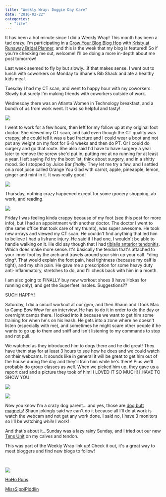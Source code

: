 ```yaml
---
title: "Weekly Wrap: Doggie Day Care"
date: "2016-02-22"
categories: 
  - "life"
---
```


It has been a hot minute since I did a Weekly Wrap! This month has been a tad crazy. I'm participating in a [Grow Your Blog Blog Hop](http://runawaybridalplanner.blogspot.com/2016/02/blogger-meet-up-grow-your-blog.html) with [Kristy at Runaway Bridal Planner](http://runawaybridalplanner.blogspot.com/), and this is the week that my blog is featured! So if you're checking me out, welcome! I'll be doing a more in-depth about me post tomorrow!

Last week seemed to fly by but slowly...if that makes sense. I went out to lunch with coworkers on Monday to Shane's Rib Shack and ate a healthy kids meal.

Tuesday I had my CT scan, and went to happy hour with my coworkers. Slowly but surely I'm making friends with coworkers outside of work.

Wednesday there was an Atlanta Women in Technology breakfast, and a bunch of us from work went. It was so helpful and tasty!

[![](images/IMG_20160217_112709.jpg)](https://2.bp.blogspot.com/-0dIyzQw2STw/VsojsA4lHxI/AAAAAAABNvw/WaT_6i_iAnI/s1600/IMG_20160217_112709.jpg)

I went to work for a few hours, then left for my follow up at my original foot doctor. She viewed my CT scan, and said even though the CT quality was crappy, she could tell it was a bad fracture and I could wear a boot and not put any weight on my foot for 6-8 weeks and then do PT. Or I could do surgery and go that route. She also said I'd have to have surgery a year later to remove the screw she'd put in, putting me at no running for at least a year. I left saying I'd try the boot 1st, think about surgery, and in a shitty mood. So I stopped by Juice Bar _finally._ They let me try a few, and I settled on a root juice called Orange You Glad with carrot, apple, pineapple, lemon, ginger and mint in it. It was really good!

[![](images/20160217_152003-01.jpeg)](https://4.bp.blogspot.com/-YL0dcXLFkT4/VsokV35O_CI/AAAAAAABNv8/GCvB1rEx5-0/s1600/20160217_152003-01.jpeg)

Thursday, nothing crazy happened except for some grocery shopping, ab work, and reading.

[![](images/IMG_20160218_225617.jpg)](https://1.bp.blogspot.com/-rWGhC7CL6UE/Vsoky2McbbI/AAAAAAABNwE/WCJGsjtN9qQ/s1600/IMG_20160218_225617.jpg)

Friday I was feeling kinda crappy because of my foot (see this post for more info), but I had an appointment with another doctor. The doctor I went to (the same office that took care of my thumb), was super awesome. He took new x-rays and viewed my CT scan. He couldn't find anything that led him to believe I had a lisfranc injury. He said if I had one, I wouldn't be able to handle walking on it. He did say though that I had [tibialis anterior tendonitis](http://www.physioadvisor.com.au/8183750/tibialis-anterior-tendonitis-tibialis-anterior-t.htm). Which does make more sense. It's basically the tendon that's attached to your inner foot by the arch and travels around your shin up your calf. \*ding ding\*. That would explain the foot pain, heel tightness (because my calf is tight), and my shin pain. He gave me a prescription for some heavy duty anti-inflammatory, stretches to do, and I'll check back with him in a month.

I am also going to FINALLY buy new workout shoes (I have Hokas for running only), and get the Superfeet insoles. Suggestions??

SUCH HAPPY!

Saturday, I did a circuit workout at our gym, and then Shaun and I took Mac to Camp Bow Wow for an interview. He has to do it in order to do the day or overnight camps there. I looked into it because we want to get him some training for when he's on his leash. He gets into a zone where he doesn't listen (especially with me), and sometimes he might scare other people if he wants to go up to them and sniff and isn't listening to my commands to stop and not pull.

We watched as they introduced him to dogs there and he did great! They have them stay for at least 3 hours to see how he does and we could watch on their webcams. It sounds like in general it will be great to get him out of the house during the day and they'll train him while he's there! Plus we'll probably do group classes as well. When we picked him up, they gave us a report card and a picture they took of him! I LOVED IT SO MUCH! I HAVE TO SHOW YOU:

[![](images/Screenshot_2016-02-21-01-00-50.png)](https://4.bp.blogspot.com/-EIAtnvuK-qc/VsonygUWZ5I/AAAAAAABNwc/D2eGRjf5wsU/s1600/Screenshot_2016-02-21-01-00-50.png)

[![](images/20160221_005706.jpg)](https://1.bp.blogspot.com/-Eupa03YVoEA/Vson1uK4KII/AAAAAAABNwk/QZI1NqyinoM/s1600/20160221_005706.jpg)

Now you know I'm a crazy dog parent....and yes, those are [dog butt magnets](http://amzn.to/21jaysN)! Shaun jokingly said we can't do it because all I'll do at work is watch the webcam and not get any work done. I said no, I have 3 monitors so I'll be watching _while_ I work!

And that's about it...Sunday was a lazy rainy Sunday, and I tried out our new [Tens Unit](http://amzn.to/1VxECgT) on my calves and tendon.

This was part of the Weekly Wrap link up! Check it out, it's a great way to meet bloggers and find new blogs to follow!

 

[![](images/WeeklyWrap.jpg)](http://3.bp.blogspot.com/-yIW5MutVIYk/VcOhp3FgsYI/AAAAAAAABmU/9MODiWOHVzE/s320/WeeklyWrap.jpg)

[HoHo Runs](http://hohoruns.blogspot.com/)

[MissSippiPiddlin](http://www.misssippipiddlin.com/)
